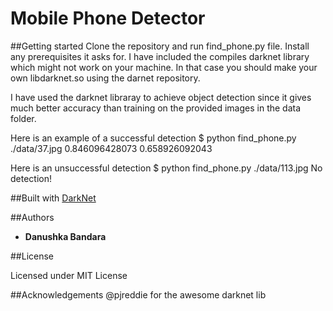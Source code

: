 # Mobile Phone Detector

##Getting started
Clone the repository and run find_phone.py file. Install any prerequisites it asks for. I have included the compiles darknet library which might not work on your machine. In that case you should make your own libdarknet.so using the darnet repository.


I have used the darknet libraray to achieve object detection since it gives much better accuracy than training on the provided images in the data folder.

Here is an example of a successful detection
$ python find_phone.py ./data/37.jpg
0.846096428073 0.658926092043

Here is an unsuccessful detection
$ python find_phone.py ./data/113.jpg
No detection!

##Built with
[DarkNet](Darknet.com)

##Authors

* **Danushka Bandara**

##License

Licensed under MIT License

##Acknowledgements
@pjreddie for the awesome darknet lib
